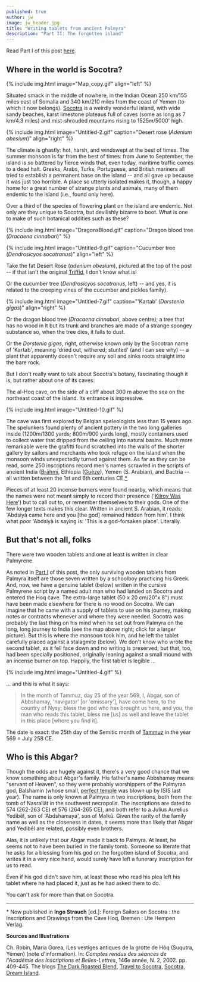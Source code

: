 ```yaml
---
published: true
author: jw
image: jw_header.jpg
title: "Writing tablets from ancient Palmyra"
description: "Part II: The forgotten island"
---
```


Read Part I of this post [here](/writing-from-ancient-palmyra/).

## Where in the world is Socotra?

{% include img.html image="Map_copy.gif" align="left" %}

Situated smack in the middle of nowhere, in the Indian Ocean 250 km/155 miles east of Somalia and 340 km/210 miles from the coast of Yemen (to which it now belongs). [Socotra](https://en.wikipedia.org/wiki/Socotra) is a weirdly wonderful  island, with wide sandy beaches, karst limestone  plateaus full of caves (some as long as 7 km/4.3 miles) and mist-shrouded mountains rising to 1525m/5000' high. 

<div class="cf"></div>

{% include img.html image="Untitled-2.gif" caption="Desert rose (*Adenium obesium*)" align="right" %}

The climate is ghastly: hot, harsh, and windswept at the best of times.  The summer monsoon is far from the best  of times: from June to September, the island is so battered by fierce winds that, even today,  maritime traffic comes to a dead halt. Greeks, Arabs, Turks, Portuguese, and British mariners all tried to establish a permanent base on the island -- and all gave up because it was just too horrible. A place so utterly isolated makes it, though, a happy home for a great number of strange plants and animals, many of them endemic to the island (i.e., found only here). 

<div class="cf"></div>

Over a third of the species of flowering plant on the island are endemic. Not only are they unique to Socotra, but devilishly bizarre to boot.  What is one to make of such botanical oddities such as these?

{% include img.html image="DragonsBlood.gif" caption="Dragon blood tree (*Dracaena cinnabari*)" %}


{% include img.html image="Untitled-9.gif" caption="Cucumber tree (*Dendrosicyos socotranus*)" align="left" %}

Take the fat Desert Rose (*adenium obesium*), pictured at the top of the post -- if that isn't the original [Triffid](https://en.wikipedia.org/wiki/Triffid), I don't know what is! 

Or the cucumber tree (*Dendrosicyos socotranus*, left) -- and yes, it is related to the creeping vines of the cucumber and pickles family).

<div class="cf"></div>

{% include img.html image="Untitled-7.gif" caption="'Kartab' (*Dorstenia gigas*)" align="right" %}

Or the dragon blood tree (*Dracaena cinnabari*, above centre); a tree that has no wood in it but its trunk and branches are made of a strange spongey substance so, when the tree dies, it falls to dust. 

Or the *Dorstenia gigas*, right, otherwise known only by the Socotran name of 'Kartab', meaning 'dried out, withered; stunted' (and I can see why) -- a plant that apparently doesn't require any soil and sinks roots straight into the bare rock.

<div class="cf"></div>

But I don't really want to talk about Socotra's botany, fascinating though it is, but rather about one of its caves:   

The al-Hoq cave, on the side of a cliff about 300 m above the sea on the northeast coast of the island.  Its entrance is impressive.

{% include img.html image="Untitled-10.gif" %}

The cave was first explored by Belgian speleologists less than 15 years ago.  The spelunkers found plenty of ancient pottery in the two long galleries inside (1200m/1300 yards; 800m/900 yards long), mostly containers used to collect water that dripped from the ceiling into natural basins. Much more remarkable were the grafitti found scratched into the walls of the shorter gallery by sailors and merchants who took refuge on the island when the monsoon winds unexpectedly turned against them.  As far as they can be read, some 250 inscriptions record men's names scrawled in the scripts of ancient India ([Brāhmī](https://en.wikipedia.org/wiki/Brahmi_script), Ethiopia ([Guèze](https://en.wikipedia.org/wiki/Ge'ez_language)), Yemen (S. Arabian), and Bactria -- all written between the 1st and 6th centuries CE.[*](#fn)

Pieces of at least 20 incense burners were found nearby, which means that the names were not meant simply to record their presence ('[Kilroy Was Here](http://judithweingarten.blogspot.it/2013/05/i-am-hiya.html)') but to call out to, or remember themselves to their gods.  One of the few longer texts makes this clear.  Written in  ancient S. Arabian, it reads: 'Abdsiyà came here and you [the god] remained hidden from him'.  I think what poor 'Abdsiyà is saying is: 'This is a god-forsaken place'.  Literally.

## But that's not all, folks

There were two wooden tablets and one at least is written in clear Palmyrene.

As noted in [Part I](/writing-from-ancient-palmyra/) of this post, the only surviving wooden tablets from Palmyra itself are those seven written by a schoolboy practicing his Greek.  And, now, we have a genuine tablet (below) written in the cursive Palmyrene script by a named adult man who had landed on Socotra and entered the Hoq cave.  The extra-large tablet (50 x 20 cm/20"x 8")  must have been made elsewhere for there is no wood on Socotra.  We can imagine that he came with a supply of tablets to use on his journey, making notes or contracts whenever and where they were needed. Socotra was probably the last thing on his mind when he set out from Palmyra on the long, long journey to India (see the map above right; click for a larger picture).  But this is where the monsoon took him, and he left the tablet carefully placed against a stalagmite (below). We don't know who wrote the second tablet, as it fell face down and no writing is preserved; but that, too, had been specially positioned, originally leaning against a small mound with an incense burner on top. Happily, the first tablet is legible ...  

{% include img.html image="Untitled-4.gif" %}

... and this is what it says:

>In the month of Tammuz, day 25 of the year 569, I, Abgar, son of Abbshamay, 'navigator' [or 'emissary'], have come here, to the country of Nysy; bless the god who has brought us here, and you, the man who reads this tablet, bless me [us] as well and leave the tablet in this place [where you find it]. 

The date is exact: the 25th day of the Semitic month of [Tammuz](https://en.wikipedia.org/wiki/Tammuz_%28Babylonian_calendar%29) in the year 569 = July 258 CE.

## Who is this Abgar?

Though the odds are hugely against it, there's a very good chance that we know something about Abgar's family.   His father's name Abbshamay means "servant of Heaven", so they were probably worshippers of the Palmyran god, Balshamin (whose small, [perfect temple](https://en.wikipedia.org/wiki/Temple_of_Baalshamin) was blown up by ISIS last year).  The name is only known at Palmyra in two inscriptions, both from the tomb of Nasrallât in the southwest necropolis. The inscriptions are dated to 574 (262-263 CE) et 576 (264-265 CE), and both refer to a Julius Aurelius Yedibêl, son of 'Abdshamaya', son of Malkû.  Given the rarity of the family name as well as the closeness in dates, it seems more than likely that Abgar and Yedibêl are related, possibly even brothers.

Alas, it is unlikely that our Abgar made it back to Palmyra.  At least, he seems not to have been buried in the family tomb. Someone so literate that he asks for a blessing from his god on the forgotten island of Socotra, and writes it in a very nice hand, would surely have left a funerary inscription for us to read.  

Even if his god didn't save him, at least those who read his plea left his tablet where he had placed it, just as he had asked them to do. 

You can't ask for more than that on Socotra. 

---

<a name="fn"></a>\* Now published in **Ingo Strauch** [ed.]: Foreign Sailors on Socotra : the Inscriptions and Drawings from the Cave Hoq, Bremen : Ute Hempen Verlag. 

**Sources and Illustrations**

Ch. Robin, Maria Gorea, iLes vestiges antiques de la grotte de Hôq (Suqutra, Yémen)
(note d'information).  In: *Comptes rendus des séances de l'Académie des Inscriptions et Belles-Lettres*, 146e année, N. 2, 2002. pp. 409-445. The blogs [The Dark Roasted Blend](http://www.darkroastedblend.com/2008/09/most-alien-looking-place-on-earth.html), [Travel to Socotra](http://en.paperblog.com/travel-to-socotra-island-yemen-494048/), [Socotra, Dream Island](http://socotra.info/hoq#.VzIKf-RrWxY).
